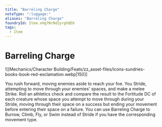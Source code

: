 ```yaml
---
title: "Barreling Charge"
noteType: ":luggage:"
aliases: "Barreling Charge"
foundryId: Item.xHg7NrNd2yrghQE6
tags:
  - Item
---
```


# Barreling Charge
![[Mechanics/Character Building/Feats/zz_asset-files/icons-sundries-books-book-red-exclamation.webp|150]]

You rush forward, moving enemies aside to reach your foe. You Stride, attempting to move through your enemies' spaces, and make a melee Strike. Roll an athletics check and compare the result to the Fortitude DC of each creature whose space you attempt to move through during your Stride, moving through their space on a success but ending your movement before entering their space on a failure. You can use Barreling Charge to Burrow, Climb, Fly, or Swim instead of Stride if you have the corresponding movement type.
